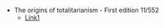 - The origins of totalitarianism - First edition  11/552
  - [Link1](https://www.azioniparallele.it/images/materiali/Totalitarianism.pdf)